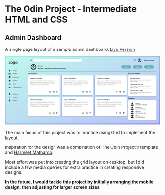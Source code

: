 # The Odin Project - Intermediate HTML and CSS

## Admin Dashboard

A single page layout of a sample admin dashboard. 
[Live Version](https://jzaager.github.io/admin-dashboard/)

![Dashboard Screenshot](images/admin-dashboard-screenscap.png)

The main focus of this project was to practice using Grid to implement the layout. 

Inspiration for the design was a combination of The Odin Project's template and [Harmeet Matharoo](https://github.com/hmjatt).

Most effort was put into creating the grid layout on desktop, but I did include a few media queries for extra practice in creating responsive designs.

**In the future, I would tackle this project by initially arranging the mobile design, then adjusting for larger screen sizes**